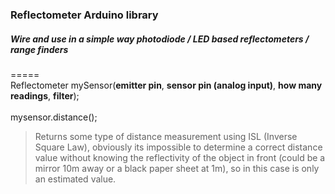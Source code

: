 ### Reflectometer Arduino library
##### Wire and use in a simple way photodiode / LED based reflectometers / range finders
=====
<br>
Reflectometer mySensor(**emitter pin**, **sensor pin (analog input)**, **how many readings**, **filter**);
<br>
<br>
mysensor.distance(); 
<br>
> Returns some type of distance measurement using ISL (Inverse Square Law), obviously its impossible to determine a correct distance value without knowing the reflectivity of the object in front (could be a mirror 10m away or a black paper sheet at 1m), so in this case is only an estimated value.



